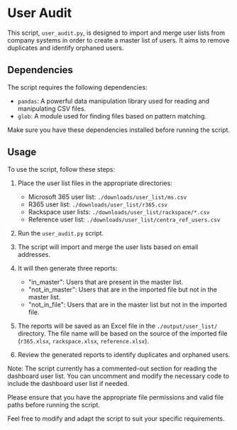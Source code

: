 # User Audit

This script, `user_audit.py`, is designed to import and merge user lists from company systems in order to create a master list of users. It aims to remove duplicates and identify orphaned users.

## Dependencies

The script requires the following dependencies:

- `pandas`: A powerful data manipulation library used for reading and manipulating CSV files.
- `glob`: A module used for finding files based on pattern matching.

Make sure you have these dependencies installed before running the script.

## Usage

To use the script, follow these steps:

1. Place the user list files in the appropriate directories:
   - Microsoft 365 user list: `./downloads/user_list/ms.csv`
   - R365 user list: `./downloads/user_list/r365.csv`
   - Rackspace user lists: `./downloads/user_list/rackspace/*.csv`
   - Reference user list: `./downloads/user_list/centra_ref_users.csv`
   <!-- - Dashboard user list: `./downloads/user_list/dashboard.csv` -->

2. Run the `user_audit.py` script.

3. The script will import and merge the user lists based on email addresses.

4. It will then generate three reports:
   - "in_master": Users that are present in the master list.
   - "not_in_master": Users that are in the imported file but not in the master list.
   - "not_in_file": Users that are in the master list but not in the imported file.

5. The reports will be saved as an Excel file in the `./output/user_list/` directory. The file name will be based on the source of the imported file (`r365.xlsx`, `rackspace.xlsx`, `reference.xlsx`).

6. Review the generated reports to identify duplicates and orphaned users.

Note: The script currently has a commented-out section for reading the dashboard user list. You can uncomment and modify the necessary code to include the dashboard user list if needed.

Please ensure that you have the appropriate file permissions and valid file paths before running the script.

Feel free to modify and adapt the script to suit your specific requirements.
